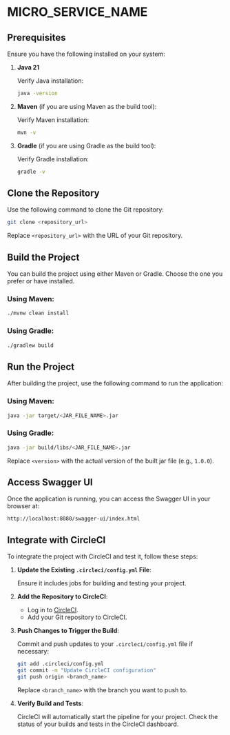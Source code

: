 # MICRO_SERVICE_NAME

## Prerequisites

Ensure you have the following installed on your system:

1. **Java 21**

   Verify Java installation:
   ```bash
   java -version
   ```

2. **Maven** (if you are using Maven as the build tool):

   Verify Maven installation:
   ```bash
   mvn -v
   ```

3. **Gradle** (if you are using Gradle as the build tool):

   Verify Gradle installation:
   ```bash
   gradle -v
   ```

## Clone the Repository

Use the following command to clone the Git repository:
```bash
git clone <repository_url>
```

Replace `<repository_url>` with the URL of your Git repository.

## Build the Project

You can build the project using either Maven or Gradle. Choose the one you prefer or have installed.

### Using Maven:
```bash
./mvnw clean install
```

### Using Gradle:
```bash
./gradlew build
```

## Run the Project

After building the project, use the following command to run the application:

### Using Maven:
```bash
java -jar target/<JAR_FILE_NAME>.jar
```
### Using Gradle:
```bash
java -jar build/libs/<JAR_FILE_NAME>.jar
```

Replace `<version>` with the actual version of the built jar file (e.g., `1.0.0`).

## Access Swagger UI

Once the application is running, you can access the Swagger UI in your browser at:
```
http://localhost:8080/swagger-ui/index.html
```

## Integrate with CircleCI

To integrate the project with CircleCI and test it, follow these steps:

1. **Update the Existing `.circleci/config.yml` File**:

   Ensure it includes jobs for building and testing your project.

2. **Add the Repository to CircleCI**:

   - Log in to [CircleCI](https://circleci.com/).
   - Add your Git repository to CircleCI.

3. **Push Changes to Trigger the Build**:

   Commit and push updates to your `.circleci/config.yml` file if necessary:
   ```bash
   git add .circleci/config.yml
   git commit -m "Update CircleCI configuration"
   git push origin <branch_name>
   ```

   Replace `<branch_name>` with the branch you want to push to.

4. **Verify Build and Tests**:

   CircleCI will automatically start the pipeline for your project. Check the status of your builds and tests in the CircleCI dashboard.
